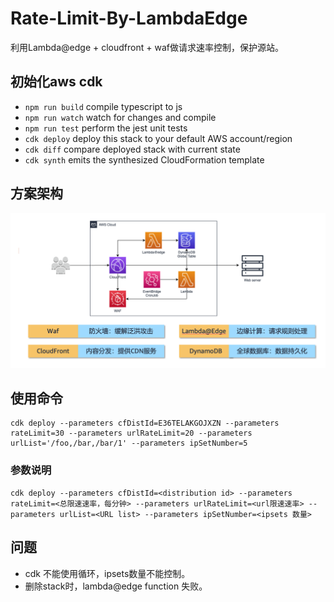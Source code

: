 # Rate-Limit-By-LambdaEdge

利用Lambda@edge + cloudfront + waf做请求速率控制，保护源站。

## 初始化aws cdk

* `npm run build`   compile typescript to js
* `npm run watch`   watch for changes and compile
* `npm run test`    perform the jest unit tests
* `cdk deploy`      deploy this stack to your default AWS account/region
* `cdk diff`        compare deployed stack with current state
* `cdk synth`       emits the synthesized CloudFormation template

## 方案架构
![image](https://github.com/heqiqi/Rate-Limit-By-LambdaEdge/blob/main/images/rate-arch.png)

## 使用命令
```
cdk deploy --parameters cfDistId=E36TELAKGOJXZN --parameters rateLimit=30 --parameters urlRateLimit=20 --parameters urlList='/foo,/bar,/bar/1' --parameters ipSetNumber=5   
```
### 参数说明
```
cdk deploy --parameters cfDistId=<distribution id> --parameters rateLimit=<总限速速率，每分钟> --parameters urlRateLimit=<url限速速率> --parameters urlList=<URL list> --parameters ipSetNumber=<ipsets 数量> 
```

## 问题
- cdk 不能使用循环，ipsets数量不能控制。
- 删除stack时，lambda@edge function 失败。